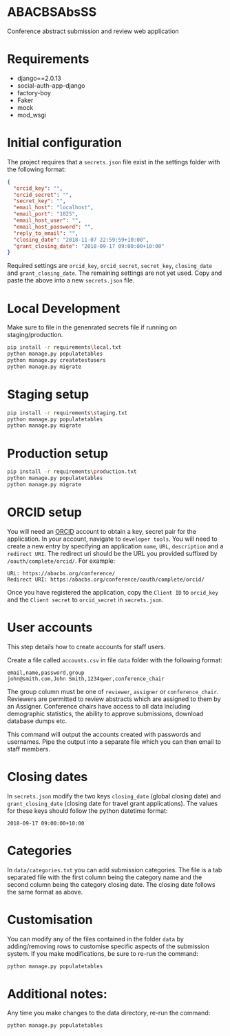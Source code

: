 # ABACBSAbsSS
Conference abstract submission and review web application

# Requirements
- django==2.0.13
- social-auth-app-django
- factory-boy
- Faker
- mock
- mod_wsgi


# Initial configuration
The project requires that a `secrets.json` file exist in the settings folder with
the following format:

```json
{
  "orcid_key": "",
  "orcid_secret": "",
  "secret_key": "",
  "email_host": "localhost",
  "email_port": "1025",
  "email_host_user": "",
  "email_host_password": "",
  "reply_to_email": "",
  "closing_date": "2018-11-07 22:59:59+10:00",
  "grant_closing_date": "2018-09-17 09:00:00+10:00"
}
```

Required settings are `orcid_key`, `orcid_secret`, `secret_key`, `closing_date`
and `grant_closing_date`. The remaining settings are not yet used. Copy and paste
the above into a new `secrets.json` file.


# Local Development
Make sure to file in the genenrated secrets file if running on staging/production.

```bash
pip install -r requirements\local.txt
python manage.py populatetables
python manage.py createtestusers
python manage.py migrate
```

# Staging setup
```bash
pip install -r requirements\staging.txt
python manage.py populatetables
python manage.py migrate
```

# Production setup
```bash
pip install -r requirements\production.txt
python manage.py populatetables
python manage.py migrate
```

# ORCID setup
You will need an [ORCID](https://orcid.org/) account to obtain a key, secret
pair for the application. In your account, navigate to `developer tools`. You
will need to create a new entry by specifying an application `name`, `URL`,
`description` and a `redirect URI`. The redirect uri should be the URL you provided
suffixed by `/oauth/complete/orcid/`. For example: 

```
URL: https://abacbs.org/conference/
Redirect URI: https:/abacbs.org/conference/oauth/complete/orcid/
```

Once you have registered the application, copy the `Client ID` to `orcid_key`
and the `Client secret` to `orcid_secret` in `secrets.json`.


# User accounts
This step details how to create accounts for staff users.

Create a file called `accounts.csv` in file `data` folder with the following 
format:

```csv
email,name,password,group
john@smith.com,John Smith,1234qwer,conference_chair
```

The group column must be one of `reviewer`, `assigner` or `conference_chair`.
Reviewers are permitted to review abstracts which are assigned to them by
an Assigner. Conference chairs have access to all data including demographic
statistics, the ability to approve submissions, download database dumps etc. 

This command will output the accounts created with passwords and usernames. Pipe
the output into a separate file which you can then email to staff members.


# Closing dates
In `secrets.json` modify the two keys `closing_date` (global closing date)
and `grant_closing_date` (closing date for travel grant applications). The values
for these keys should follow the python datetime format:

```
2018-09-17 09:00:00+10:00
```

# Categories
In `data/categories.txt` you can add submission categories. The file is a
tab separated file with the first column being the category name and the second
column being the category closing date. The closing date follows the same format
as above.


# Customisation
You can modify any of the files contained in the folder `data` by
adding/removing rows to customise specific aspects of the submission system. If
you make modifications, be sure to re-run the command:

```bash
python manage.py populatetables
```


# Additional notes:
Any time you make changes to the data directory, re-run the command:

```bash
python manage.py populatetables
```
